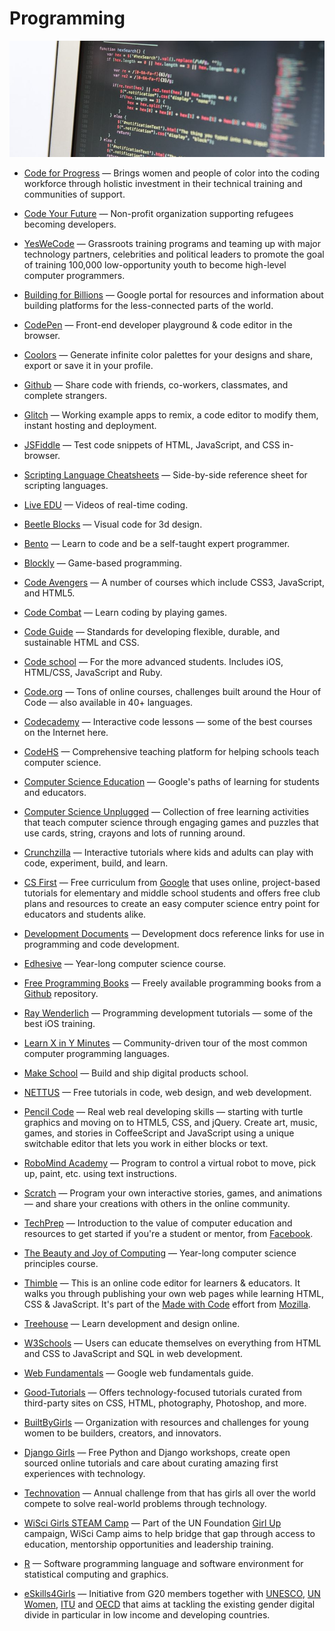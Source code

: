 # Programming

![programming](../images/programming.jpg)

- [Code for Progress](http://www.codeforprogress.org) — Brings women and people of color into the coding workforce through holistic investment in their technical training and communities of support.

- [Code Your Future](https://codeyourfuture.co) — Non-profit organization supporting refugees becoming developers.

- [YesWeCode](https://www.yeswecode.org) — Grassroots training programs and teaming up with major technology partners, celebrities and political leaders to promote the goal of training 100,000 low-opportunity youth to become high-level computer programmers.

- [Building for Billions](https://developers.google.com/web/billions) — Google portal for resources and information about building platforms for the less-connected parts of the world.

- [CodePen](https://codepen.io) — Front-end developer playground & code editor in the browser.

- [Coolors](https://coolors.co) — Generate infinite color palettes for your designs and share, export or save it in your profile.

- [Github](https://github.com) — Share code with friends, co-workers, classmates, and complete strangers.

- [Glitch](https://glitch.com) — Working example apps to remix, a code editor to modify them, instant hosting and deployment.

- [JSFiddle](https://jsfiddle.net) — Test code snippets of HTML, JavaScript, and CSS in-browser.

- [Scripting Language Cheatsheets](http://hyperpolyglot.org/scripting) — Side-by-side reference sheet for scripting languages.

- [Live EDU](https://www.liveedu.tv/livestreams) — Videos of real-time coding.

- [Beetle Blocks](http://beetleblocks.com) — Visual code for 3d design.

- [Bento](https://bento.io) — Learn to code and be a self-taught expert programmer.

- [Blockly](https://blockly-games.appspot.com) — Game-based programming.

- [Code Avengers](https://codeavengers.com) — A number of courses which include CSS3, JavaScript, and HTML5.

- [Code Combat](https://codecombat.com) — Learn coding by playing games.

- [Code Guide](http://codeguide.co) — Standards for developing flexible, durable, and sustainable HTML and CSS.

- [Code school](https://codeschool.com) — For the more advanced students. Includes iOS, HTML/CSS, JavaScript and Ruby.

- [Code.org](https://code.org) — Tons of online courses, challenges built around the Hour of Code — also available in 40+ languages.

- [Codecademy](https://www.codecademy.com) — Interactive code lessons — some of the best courses on the Internet here.

- [CodeHS](https://codehs.com) — Comprehensive teaching platform for helping schools teach computer science.

- [Computer Science Education](https://www.google.com/edu/cs/learn.html) — Google's paths of learning for students and educators.

- [Computer Science Unplugged](https://csunplugged.org) — Collection of free learning activities that teach computer science through engaging games and puzzles that use cards, string, crayons and lots of running around.

- [Crunchzilla](http://crunchzilla.com) — Interactive tutorials where kids and adults can play with code, experiment, build, and learn.

- [CS First](http://cs-first.com) — Free curriculum from [Google](https://www.google.com/about) that uses online, project-based tutorials for elementary and middle school students and offers free club plans and resources to create an easy computer science entry point for educators and students alike.

- [Development Documents](https://devdocs.io) — Development docs reference links for use in programming and code development.

- [Edhesive](https://edhesive.com) — Year-long computer science course.

- [Free Programming Books](https://github.com/vhf/free-programming-books) — Freely available programming books from a [Github](https://github.com/) repository.

- [Ray Wenderlich](https://www.raywenderlich.com) — Programming development tutorials — some of the best iOS training.

- [Learn X in Y Minutes](https://learnxinyminutes.com) — Community-driven tour of the most common computer programming languages.

- [Make School](https://www.makeschool.com) — Build and ship digital products school.

- [NETTUS](https://code.tutsplus.com) — Free tutorials in code, web design, and web development.

- [Pencil Code](https://pencilcode.net) — Real web real developing skills — starting with turtle graphics and moving on to HTML5, CSS, and jQuery. Create art, music, games, and stories in CoffeeScript and JavaScript using a unique switchable editor that lets you work in either blocks or text.

- [RoboMind Academy](https://robomindacademy.com) — Program to control a virtual robot to move, pick up, paint, etc. using text instructions.

- [Scratch](https://scratch.mit.edu) — Program your own interactive stories, games, and animations — and share your creations with others in the online community.

- [TechPrep](https://techprep.fb.com) — Introduction to the value of computer education and resources to get started if you're a student or mentor, from [Facebook](https://facebook.com).

- [The Beauty and Joy of Computing](https://bjc.berkeley.edu) — Year-long computer science principles course.

- [Thimble](https://thimble.mozilla.org) — This is an online code editor for learners & educators. It walks you through publishing your own web pages while learning HTML, CSS & JavaScript. It's part of the [Made with Code](https://www.madewithcode.com) effort from [Mozilla](https://mozilla.org).

- [Treehouse](https://teamtreehouse.com) — Learn development and design online.

- [W3Schools](https://w3schools.com) — Users can educate themselves on everything from HTML and CSS to JavaScript and SQL in web development.

- [Web Fundamentals](https://developers.google.com/web/fundamentals) — Google web fundamentals guide.

- [Good-Tutorials](http://good-tutorials.com) — Offers technology-focused tutorials curated from third-party sites on CSS, HTML, photography, Photoshop, and more.

- [BuiltByGirls](https://www.builtbygirls.com) — Organization with resources and challenges for young women to be builders, creators, and innovators.

- [Django Girls](https://djangogirls.org) — Free Python and Django workshops, create open sourced online tutorials and care about curating amazing first experiences with technology.

- [Technovation](https://technovationchallenge.org) — Annual challenge from that has girls all over the world compete to solve real-world problems through technology.

- [WiSci Girls STEAM Camp](https://girlup.org/wisci) — Part of the UN Foundation [Girl Up](https://girlup.org) campaign, WiSci Camp aims to help bridge that gap through access to education, mentorship opportunities and leadership training.

- [R](https://r-project.org) — Software programming language and software environment for statistical computing and graphics.

- [eSkills4Girls](https://www.eskills4girls.org) — Initiative from G20 members together with [UNESCO](https://en.unesco.org), [UN Women](http://www.unwomen.org), [ITU](https://www.itu.int) and [OECD](http://www.oecd.org) that aims at tackling the existing gender digital divide in particular in low income and developing countries.
